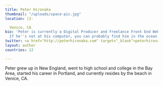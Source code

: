 ```yaml
---
title: Peter Hironaka
thumbnail: "/uploads/space-pic.jpg"
location: |2-

  Venice, CA
bio: 'Peter is currently a Digital Producer and Freelance Front End Web Developer.
  If he''s not at his computer, you can probably find him in the ocean. '
twitter: <a href="http://peterhironaka.com" target="_blank">peterhironaka.com</a>
layout: author
countries: 12

---
```


Peter grew up in New England, went to high school and college in the Bay Area, started his career in Portland, and currently resides by the beach in Venice, CA.
